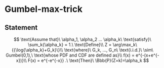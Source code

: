 # Gumbel-max-trick

## Statement

$$
\text{Assume that}\ \alpha_1, \alpha_2 ... \alpha_k\ \text{satisfy}\ \sum_k{\alpha_k} = 1.\ \text{Define}\\
Z = \arg\max_k\{{\log{\alpha_k}+G_k}\}\\
\text{where}\ G_k, ..., G_n\ \text{i.i.d.}\ \sim\ Gumbel(0,1),\ \text{whose PDF and CDF are defined as}\\
f(x) = e^{-(x+e^{-x})}\\
F(x) = e^{-e^{-x}}
.\ \text{Then}\ \Bbb{P}(Z=k)=\alpha_k
$$

<script src='https://cdnjs.cloudflare.com/ajax/libs/mathjax/0.1/MathJax.js?config=TeX-MML-AM_CHTML'></script>
